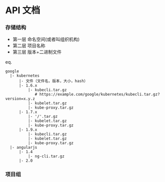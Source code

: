 # API 文档

### 存储结构

* 第一层 命名空间(或者叫组织机构)
* 第二层 项目名称
* 第三层 版本+二进制文件

eq.
```
google
  |- kubernetes
      |- 文件（文件名，版本，大小，hash）
      |- 1.6.x
          |- kubecli.tar.gz
             # https://example.com/google/kubernetes/kubecli.tar.gz?version=x.y.z
          |- kubelet.tar.gz
          |- kube-proxy.tar.gz
      |- 1.7.x
          |- '/'.tar.gz
          |- kubelet.tar.gz
          |- kube-proxy.tar.gz
      |- 1.9.x
          |- kubecli.tar.gz
          |- kubelet.tar.gz
          |- kube-proxy.tar.gz
  |- angularjs
      |- 1.4
          |- ng-cli.tar.gz
      |- 2.0

```


### 项目组
